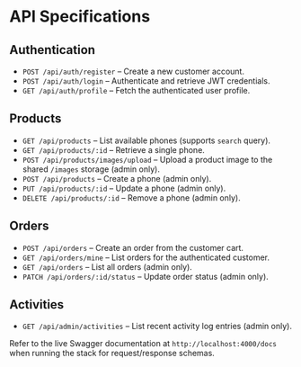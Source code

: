 # API Specifications

## Authentication
- `POST /api/auth/register` – Create a new customer account.
- `POST /api/auth/login` – Authenticate and retrieve JWT credentials.
- `GET /api/auth/profile` – Fetch the authenticated user profile.

## Products
- `GET /api/products` – List available phones (supports `search` query).
- `GET /api/products/:id` – Retrieve a single phone.
- `POST /api/products/images/upload` – Upload a product image to the shared `/images` storage (admin only).
- `POST /api/products` – Create a phone (admin only).
- `PUT /api/products/:id` – Update a phone (admin only).
- `DELETE /api/products/:id` – Remove a phone (admin only).

## Orders
- `POST /api/orders` – Create an order from the customer cart.
- `GET /api/orders/mine` – List orders for the authenticated customer.
- `GET /api/orders` – List all orders (admin only).
- `PATCH /api/orders/:id/status` – Update order status (admin only).

## Activities
- `GET /api/admin/activities` – List recent activity log entries (admin only).

Refer to the live Swagger documentation at `http://localhost:4000/docs` when running the stack for request/response schemas.
